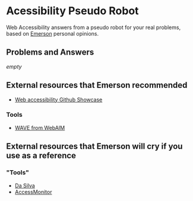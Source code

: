 # Acessibility Pseudo Robot
Web Accessibility answers from a pseudo robot for your real problems, based on
[Emerson](https://github.com/fititnt) personal opinions.



## Problems and Answers

_empty_

## External resources that Emerson recommended

- [Web accessibility Github Showcase](https://github.com/showcases/web-accessibility)

### Tools

- [WAVE from WebAIM](http://wave.webaim.org/)

## External resources that Emerson will cry if you use as a reference

### "Tools"

- [Da Silva](http://www.dasilva.org.br/)
- [AccessMonitor](http://www.acessibilidade.gov.pt/accessmonitor/)
